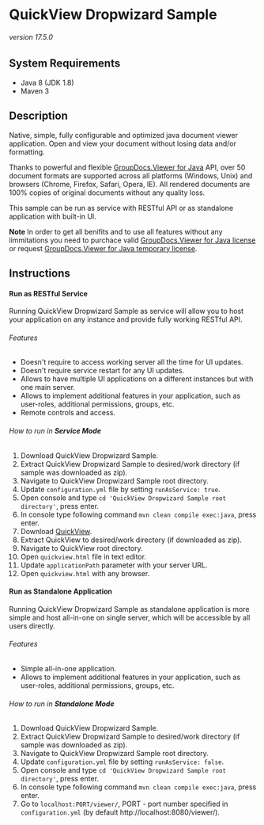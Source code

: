 # QuickView Dropwizard Sample
###### version 17.5.0


## System Requirements
- Java 8 (JDK 1.8)
- Maven 3



## Description
Native, simple, fully configurable and optimized java document viewer application. Open and view your document without losing data and/or formatting.

Thanks to powerful and flexible [GroupDocs.Viewer for Java](http://www.groupdocs.com/java/document-viewer-library) API, over 50 document formats are supported across all platforms (Windows, Unix) and browsers (Chrome, Firefox, Safari, Opera, IE). All rendered documents are 100% copies of original documents without any quality loss.

This sample can be run as service with RESTful API or as standalone application with built-in UI.

**Note** In order to get all benifits and to use all features without any limmitations you need to purchace valid [GroupDocs.Viewer for Java license](http://purchase.groupdocs.com/purchase/order-online-step-1-of-8.aspx) or request [GroupDocs.Viewer for Java temporary license](http://groupdocs.com/Community/getting-started/java/document-viewer-java-library.aspx).


## Instructions

#### Run as RESTful Service
Running QuickView Dropwizard Sample as service will allow you to host your application on any instance and provide fully working RESTful API.

###### Features
- Doesn't require to access working server all the time for UI updates.
- Doesn't require service restart for any UI updates.
- Allows to have multiple UI applications on a different instances but with one main server.
- Allows to implement additional features in your application, such as user-roles, additional permissions, groups, etc.
- Remote controls and access.

###### How to run in **Service Mode**
1. Download QuickView Dropwizard Sample.
2. Extract QuickView Dropwizard Sample to desired/work directory (if sample was downloaded as zip).
3. Navigate to QuickView Dropwizard Sample root directory.
4. Update `configuration.yml` file by setting `runAsService: true`.
5. Open console and type `cd 'QuickView Dropwizard Sample root directory'`, press enter.
6. In console type following command `mvn clean compile exec:java`, press enter.
7. Download [QuickView](https://github.com/LilAlex/QuickView).
8. Extract QuickView to desired/work directory (if downloaded as zip).
9. Navigate to QuickView root directory.
10. Open `quickview.html` file in text editor.
11. Update `applicationPath` parameter with your server URL.
12. Open `quickview.html` with any browser.


#### Run as Standalone Application
Running QuickView Dropwizard Sample as standalone application is more simple and host all-in-one on single server, which will be accessible by all users directly.

###### Features
- Simple all-in-one application.
- Allows to implement additional features in your application, such as user-roles, additional permissions, groups, etc.

###### How to run in **Standalone Mode**
1. Download QuickView Dropwizard Sample.
2. Extract QuickView Dropwizard Sample to desired/work directory (if sample was downloaded as zip).
3. Navigate to QuickView Dropwizard Sample root directory.
4. Update `configuration.yml` file by setting `runAsService: false`.
5. Open console and type `cd 'QuickView Dropwizard Sample root directory'`, press enter.
6. In console type following command `mvn clean compile exec:java`, press enter.
7. Go to `localhost:PORT/viewer/`, PORT - port number specified in `configuration.yml` (by default http://localhost:8080/viewer/).
